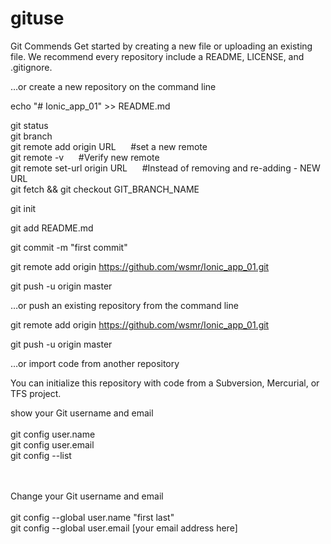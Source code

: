 # gituse
Git Commends 
Get started by creating a new file or uploading an existing file. We recommend every repository include a README, LICENSE, and .gitignore.


…or create a new repository on the command line


echo "# Ionic_app_01" >> README.md

git status<br>
git branch<br>
git remote add origin URL
&nbsp;&nbsp;&nbsp;&nbsp;
#set a new remote<br>
git remote -v
&nbsp;&nbsp;&nbsp;&nbsp;
#Verify new remote<br>
git remote set-url origin URL
&nbsp;&nbsp;&nbsp;&nbsp;
#Instead of removing and re-adding - NEW URL
<br>
git fetch && git checkout GIT_BRANCH_NAME<br>

git init

git add README.md

git commit -m "first commit"

git remote add origin https://github.com/wsmr/Ionic_app_01.git

git push -u origin master



…or push an existing repository from the command line



git remote add origin https://github.com/wsmr/Ionic_app_01.git

git push -u origin master



…or import code from another repository

You can initialize this repository with code from a Subversion, Mercurial, or TFS project.



show your Git username and email<br><br>
git config user.name<br>
git config user.email<br>
git config --list<br><br><br>

Change your Git username and email<br><br>
git config --global user.name "first last"<br>
git config --global user.email [your email address here]<br>


